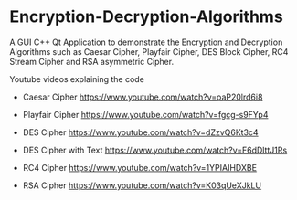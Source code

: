 # Encryption-Decryption-Algorithms
A GUI C++ Qt Application to demonstrate the Encryption and Decryption Algorithms such as Caesar Cipher, Playfair Cipher, DES Block Cipher, RC4 Stream Cipher and RSA asymmetric Cipher.

Youtube videos explaining the code
- Caesar Cipher
	https://www.youtube.com/watch?v=oaP20lrd6i8

- Playfair Cipher
	https://www.youtube.com/watch?v=fgcg-s9FYp4

- DES Cipher
	https://www.youtube.com/watch?v=dZzvQ6Kt3c4

- DES Cipher with Text
	https://www.youtube.com/watch?v=F6dDlttJ1Rs

- RC4 Cipher
	https://www.youtube.com/watch?v=1YPIAIHDXBE

- RSA Cipher
	https://www.youtube.com/watch?v=K03qUeXJkLU
